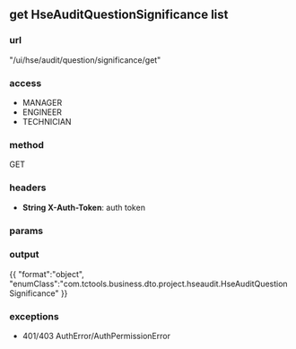 ## get HseAuditQuestionSignificance list ##
### url ###
"/ui/hse/audit/question/significance/get"
### access ###
* MANAGER
* ENGINEER
* TECHNICIAN
### method ###
GET
### headers ###
* **String X-Auth-Token**: auth token
### params ###

### output ###
{{
"format":"object",
"enumClass":"com.tctools.business.dto.project.hseaudit.HseAuditQuestionSignificance"
}}
### exceptions ###
* 401/403 AuthError/AuthPermissionError